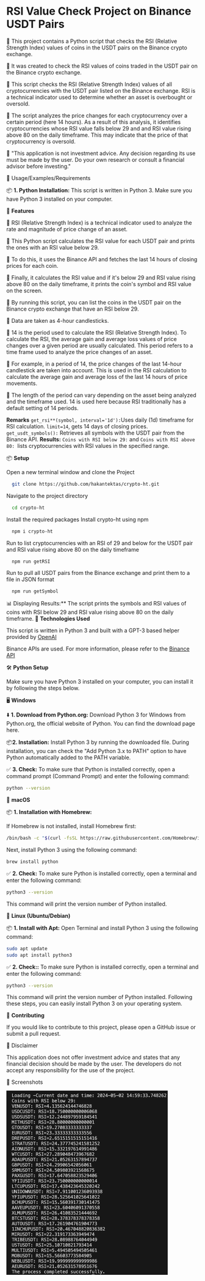 # RSI Value Check Project on Binance USDT Pairs

📌 This project contains a Python script that checks the RSI (Relative Strength Index) values of coins in the USDT pairs on the Binance crypto exchange.

📌 It was created to check the RSI values of coins traded in the USDT pair on the Binance crypto exchange.

📌 This script checks the RSI (Relative Strength Index) values of all cryptocurrencies with the USDT pair listed on the Binance exchange. RSI is a technical indicator used to determine whether an asset is overbought or oversold.

📌 The script analyzes the price changes for each cryptocurrency over a certain period (here 14 hours). As a result of this analysis, it identifies cryptocurrencies whose RSI value falls below 29 and and RSI value rising above 80 on the daily timeframe. This may indicate that the price of that cryptocurrency is oversold.

🛑 "This application is not investment advice. Any decision regarding its use must be made by the user. Do your own research or consult a financial advisor before investing."

📖 Usage/Examples/Requirements

📦 **1. Python Installation:** This script is written in Python 3. Make sure you have Python 3 installed on your computer.

🚀 **Features**

📌 RSI (Relative Strength Index) is a technical indicator used to analyze the rate and magnitude of price change of an asset.

📌 This Python script calculates the RSI value for each USDT pair and prints the ones with an RSI value below 29.

📌 To do this, it uses the Binance API and fetches the last 14 hours of closing prices for each coin.

📌 Finally, it calculates the RSI value and if it's below 29 and RSI value rising above 80 on the daily timeframe, it prints the coin's symbol and RSI value on the screen.

📌 By running this script, you can list the coins in the USDT pair on the Binance crypto exchange that have an RSI below 29.

📌 Data are taken as 4-hour candlesticks.

📌 14 is the period used to calculate the RSI (Relative Strength Index). To calculate the RSI, the average gain and average loss values of price changes over a given period are usually calculated. This period refers to a time frame used to analyze the price changes of an asset.

📌 For example, in a period of 14, the price changes of the last 14-hour candlestick are taken into account. This is used in the RSI calculation to calculate the average gain and average loss of the last 14 hours of price movements.

📌 The length of the period can vary depending on the asset being analyzed and the timeframe used. 14 is used here because RSI traditionally has a default setting of 14 periods.

**Remarks**
```get_rsi**(symbol, interval='1d'):```Uses daily (1d) timeframe for RSI calculation. ```limit=14```, gets 14 days of closing prices.
```get_usdt_symbols():``` Retrieves all symbols with the USDT pair from the Binance API.
**Results:** ```Coins with RSI below 29:``` and ```Coins with RSI above 80: ```lists cryptocurrencies with RSI values in the specified range.

📦 **Setup**

Open a new terminal window and clone the Project

```bash {"id":"01HWTY2MR21TNQYS436JHZMKWG"}
  git clone https://github.com/hakantektas/crypto-ht.git
```

Navigate to the project directory

```bash {"id":"01HWTY2MR21TNQYS436K5X2CEA"}
  cd crypto-ht
```

Install the required packages
Install crypto-ht using npm

```bash {"id":"01HWTY2MR21TNQYS436NZV41TM"}
  npm i crypto-ht
```

Run to list cryptocurrencies with an RSI of 29 and below for the USDT pair and RSI value rising above 80 on the daily timeframe

```bash {"id":"01HWTY2MR21TNQYS436RK8VA5D"}
  npm run getRSI
```

Run to pull all USDT pairs from the Binance exchange and print them to a file in JSON format

```bash {"id":"01HWTY2MR21TNQYS436TH57CVF"}
  npm run getSymbol
```

📊 Displaying Results:** The script prints the symbols and RSI values of coins with RSI below 29 and RSI value rising above 80 on the daily timeframe.
🚀 **Technologies Used**

This script is written in Python 3 and built with a GPT-3 based helper provided by  [OpenAI](https://openai.com/)

Binance APIs are used. For more information, please refer to the [Binance API](https://binance-docs.github.io/apidocs/spot/en/#introduction)

🛠️ **Python Setup**

Make sure you have Python 3 installed on your computer, you can install it by following the steps below.

🖥️ **Windows**

⬇️ **1. Download from Python.org:**
Download Python 3 for Windows from Python.org, the official website of Python. You can find the download page here.

📦**2. Installation:**
Install Python 3 by running the downloaded file. During installation, you can check the "Add Python 3.x to PATH" option to have Python automatically added to the PATH variable.

✅ **3. Check:**
To make sure that Python is installed correctly, open a command prompt (Command Prompt) and enter the following command:

```sh {"id":"01HWTY2MR21TNQYS436XB43MQ2"}
python --version
```

🍎 **macOS**

📦 **1. Installation with Homebrew:**

If Homebrew is not installed, install Homebrew first:

```sh {"id":"01HWTY2MR21TNQYS436Z1C1JRV"}
/bin/bash -c "$(curl -fsSL https://raw.githubusercontent.com/Homebrew/install/HEAD/install.sh)"
```

Next, install Python 3 using the following command:

```sh {"id":"01HWTY2MR21TNQYS43702VRD9D"}
brew install python
```

✅ **2. Check:**
To make sure Python is installed correctly, open a terminal and enter the following command:

```sh {"id":"01HWTY2MR21TNQYS43715B9DCT"}
python3 --version
```

This command will print the version number of Python installed.

🐧 **Linux (Ubuntu/Debian)**

📦 **1. Install with Apt:**
Open Terminal and install Python 3 using the following command:

```sh {"id":"01HWTY2MR3HTAG84CC1KACCH4M"}
sudo apt update
sudo apt install python3
```

✅ **2. Check::**
To make sure Python is installed correctly, open a terminal and enter the following command:

```sh {"id":"01HWTY2MR3HTAG84CC1PHPXGBQ"}
python3 --version
```

This command will print the version number of Python installed.
Following these steps, you can easily install Python 3 on your operating system.

🤝 **Contributing**

If you would like to contribute to this project, please open a GitHub issue or submit a pull request.

🛑  Disclaimer

This application does not offer investment advice and states that any financial decision should be made by the user. The developers do not accept any responsibility for the use of the project.

📸 Screenshots

![Application Screenshot](././consoleApp.png)
